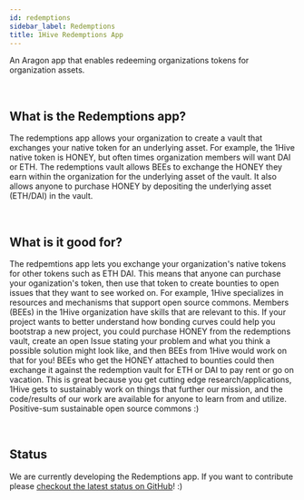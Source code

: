 ```yaml
---
id: redemptions
sidebar_label: Redemptions
title: 1Hive Redemptions App
---
```


An Aragon app that enables redeeming organizations tokens for organization assets.

<br>

## What is the Redemptions app?

The redemptions app allows your organization to create a vault that exchanges your native token for an underlying asset. For example, the 1Hive native token is HONEY, but often times organization members will want DAI or ETH. The redemptions vault allows BEEs to exchange the HONEY they earn within the organization for the underlying asset of the vault. It also allows anyone to purchase HONEY by depositing the underlying asset (ETH/DAI) in the vault. 

<br>

## What is it good for?

The redpemtions app lets you exchange your organization's native tokens for other tokens such as ETH DAI. This means that anyone can purchase your oganization's token, then use that token to create bounties to open issues that they want to see worked on. For example, 1Hive specializes in resources and mechanisms that support open source commons. Members (BEEs) in the 1Hive organization have skills that are relevant to this. If your project wants to better understand how bonding curves could help you bootstrap a new project, you could purchase HONEY from the redemptions vault, create an open Issue stating your problem and what you think a possible solution might look like, and then BEEs from 1Hive would work on that for you! BEEs who get the HONEY attached to bounties could then exchange it against the redemption vault for ETH or DAI to pay rent or go on vacation. This is great because you get cutting edge research/applications, 1Hive gets to sustainably work on things that further our mission, and the code/results of our work are available for anyone to learn from and utilize. Positive-sum sustainable open source commons :)

<br>

## Status 

We are currently developing the Redemptions app. If you want to contribute please [checkout the latest status on GitHub](https://github.com/1Hive/redemptions)! :)

<br>
